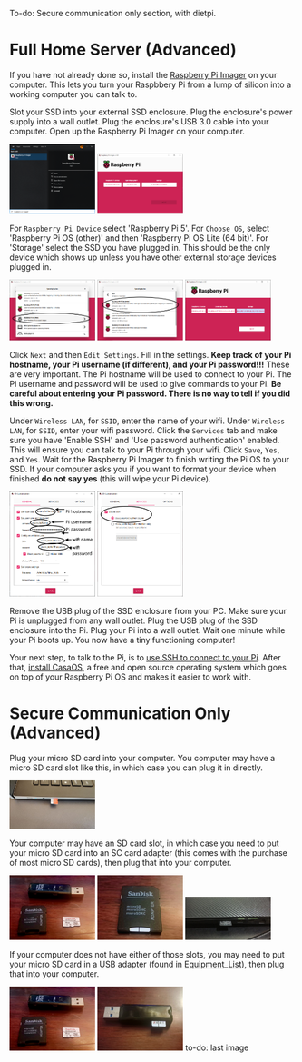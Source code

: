 To-do: 
Secure communication only section, with dietpi.

# __Full Home Server (Advanced)__

If you have not already done so, install the [Raspberry Pi Imager](../Software_Repository/Raspberry_Pi_Imager.md) on your computer. This lets you turn your Raspbbery Pi from a lump of silicon into a working computer you can talk to.

Slot your SSD into your external SSD enclosure. Plug the enclosure's power supply into a wall outlet. Plug the enclosure's USB 3.0 cable into your computer. Open up the Raspberry Pi Imager on your computer.

<img src="../Media_Repository/Pi_Imager_search.png" alt="Searching for Pi imager" title="Searching for Pi imager" width="30%"/> <img src="../Media_Repository/Pi_Imager_landing_page.png" alt="Pi imager landing page" title="Pi imager landing page" width="30%"/> 

For `Raspberry Pi Device` select 'Raspberry Pi 5'. For `Choose OS`, select 'Raspberry Pi OS (other)' and then 'Raspberry Pi OS Lite (64 bit)'. For 'Storage' select the SSD you have plugged in. This should be the only device which shows up unless you have other external storage devices plugged in.

<img src="../Media_Repository/Pi_Imager_OS_Other.png" alt="Pi imager OS other" alt="Pi imager OS other" title="Pi imager OS other" width="30%"/> <img src="../Media_Repository/Pi_Imager_OS_Lite.png" alt="Pi imager OS lite" title="Pi imager OS lite" width="30%"/> <img src="../Media_Repository/Pi_Imager_OS_Complete.png" alt="Pi imager OS complete" title="Pi imager OS complete" width="30%"/> 

Click `Next` and then `Edit Settings`. Fill in the settings. **Keep track of your Pi hostname, your Pi username (if different), and your Pi password!!!** These are very important. The Pi hostname will be used to connect to your Pi. The Pi username and password will be used to give commands to your Pi. **Be careful about entering your Pi password. There is no way to tell if you did this wrong.**

Under `Wireless LAN`, for `SSID`, enter the name of your wifi. Under `Wireless LAN`, for `SSID`, enter your wifi password. Click the `Services` tab and make sure you have 'Enable SSH' and 'Use password authentication' enabled. This will ensure you can talk to your Pi through your wifi. Click `Save`, `Yes`, and `Yes`. Wait for the Raspberry Pi Imager to finish writing the Pi OS to your SSD. If your computer asks you if you want to format your device when finished **do not say yes** (this will wipe your Pi device). 

<img src="../Media_Repository/Pi_Imager_OS_settings_1.png" alt="Pi imager OS other" alt="Pi imager OS settings" title="Pi imager OS settings" width="30%"/> <img src="../Media_Repository/Pi_Imager_OS_settings_2.png" alt="Pi imager OS settings" title="Pi imager OS settings" width="30%"/> 

Remove the USB plug of the SSD enclosure from your PC. Make sure your Pi is unplugged from any wall outlet. Plug the USB plug of the SSD enclosure into the Pi. Plug your Pi into a wall outlet. Wait one minute while your Pi boots up. You now have a tiny functioning computer! 

Your next step, to talk to the Pi, is to [use SSH to connect to your Pi](../Instructions/SSH_setup.md). After that, [install CasaOS](../Instructions/CasaOS_Setup.md), a free and open source operating system which goes on top of your Raspberry Pi OS and makes it easier to work with. 

# __Secure Communication Only (Advanced)__

Plug your micro SD card into your computer. You computer may have a micro SD card slot like this, in which case you can plug it in directly. 

<img src="../Media_Repository/micro_SD_Card_micro-SD-slot.jpeg" alt="micro SD card in slot" title="micro SD card in slot" width="30%"/> 

Your computer may have an SD card slot, in which case you need to put your micro SD card into an SC card adapter (this comes with the purchase of most micro SD cards), then plug that into your computer.

<img src="../Media_Repository/micro_SD_card_stuff.jpg" alt="micro SD card with SD card adapater and USB adapter" title="micro SD card with SD card adapater and USB adapter" width="30%"/> <img src="../Media_Repository/micro_SD_card_in_SD_card_adapter.jpg" alt="micro SD card in SD card adapter" title="micro SD card in SD card adapter" width="30%"/> <img src="../Media_Repository/micro_SD_card_SD-slot.jpg" alt="SD card adapter in slot" title="SD card adapter in slot" width="30%"/> 

If your computer does not have either of those slots, you may need to put your micro SD card in a USB adapter (found in [Equipment_List](../Equipment_List#optional-hardware)), then plug that into your computer.

<img src="../Media_Repository/micro_SD_card_stuff.jpg" alt="micro SD card with SD card adapater and USB adapter" title="micro SD card with SD card adapater and USB adapter" width="30%"/> <img src="../Media_Repository/micro_SD_card_in_USB_adapter.jpg" alt="micro SD card in USB adapter" title="micro SD card in USB adapter" width="30%"/> to-do: last image
